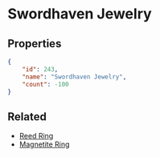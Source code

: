 # Swordhaven Jewelry

<no description available>

## Properties

```json
{
    "id": 243,
    "name": "Swordhaven Jewelry",
    "count": -100
}
```

## Related

- [Reed Ring](../items/6287-reed-ring.md)
- [Magnetite Ring](../items/6288-magnetite-ring.md)

